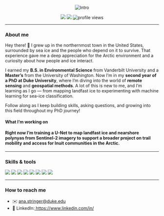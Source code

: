 <!-- Profile Header -->
<p align="center">
  <img src="https://readme-typing-svg.demolab.com?font=Inter&weight=700&size=26&duration=3500&pause=900&color=5FB3FF&center=true&vCenter=true&width=940&lines=Hey+there!+I'm+Ana+Stringer+%F0%9F%8C%8A;Learning+Remote+Sensing+of+Landfast+Ice;Exploring+Earth+Observation+%7C+Geospatial+AI+%7C+Arctic+Coasts" alt="Intro" />
</p>

<p align="center">
  <a href="mailto:ana.stringer@duke.edu"><img src="https://img.shields.io/badge/Email-ana.stringer%40duke.edu-0A66C2?logo=gmail&logoColor=white" /></a>
  <a href="https://www.linkedin.com/in/ana-stringer-9b6141206/"><img src="https://img.shields.io/badge/LinkedIn-0A66C2?logo=linkedin&logoColor=white" /></a>
  <img src="https://komarev.com/ghpvc/?username=amstringer0303&color=5FB3FF" alt="profile views"/>
</p>

---

### About me
Hey there! 👋 I grew up in the northernmost town in the United States, surrounded by sea ice and the people who depend on it to survive. That experience gave me a deep appreciation for the Arctic environment and a curiosity about how people and ice interact.  

I earned my **B.S. in Environmental Science** from Vanderbilt University and a **Master’s** from the University of Washington. Now I’m in my **second year of a PhD at Duke University**, where I’m diving into the world of **remote sensing** and **geospatial methods**. A lot of this is new to me, and I’m learning as I go — from mapping landfast ice to experimenting with machine learning for sea-ice classification.  

Follow along as I keep building skills, asking questions, and growing into this field throughout my PhD journey! 


#### What I’m working on
#### Right now I’m training a U-Net to map landfast ice and nearshore polynyas from Sentinel-2 imagery to support a broader project on trail mobility and access for Inuit communities in the Arctic.  
---

### Skills & tools
<p>
  <img src="https://img.shields.io/badge/Python-3776AB?logo=python&logoColor=white"/>
  <img src="https://img.shields.io/badge/PyTorch-EE4C2C?logo=pytorch&logoColor=white"/>
  <img src="https://img.shields.io/badge/rasterio-7A9A01"/>
  <img src="https://img.shields.io/badge/geopandas-005F87"/>
  <img src="https://img.shields.io/badge/GDAL-5C2D91"/>
  <img src="https://img.shields.io/badge/Google%20Earth%20Engine-34A853?logo=googleearth&logoColor=white"/>
  <img src="https://img.shields.io/badge/QGIS-589632?logo=qgis&logoColor=white"/>
  <img src="https://img.shields.io/badge/Sentinel--2-3C8DAD"/>
</p>

---

### How to reach me
- ✉️ ana.stringer@duke.edu
- 💼 LinkedIn:[ https://www.linkedin.com/in/<your-linkedin> ](https://www.linkedin.com/in/ana-stringer-9b6141206/) 
